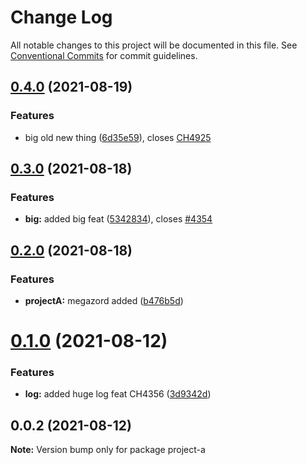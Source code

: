 # Change Log

All notable changes to this project will be documented in this file.
See [Conventional Commits](https://conventionalcommits.org) for commit guidelines.

## [0.4.0](https://github.com/oqx/lerna-example/compare/project-a@0.3.0...project-a@0.4.0) (2021-08-19)


### Features

* big old new thing ([6d35e59](https://github.com/oqx/lerna-example/commit/6d35e59cf1023a323db91bceb27c6b0a3656aa70)), closes [CH4925](https://app.clubhouse.io/curbee/story/4925)



## [0.3.0](https://github.com/oqx/lerna-example/compare/project-a@0.2.0...project-a@0.3.0) (2021-08-18)


### Features

* **big:** added big feat ([5342834](https://github.com/oqx/lerna-example/commit/5342834de52d81d2468fcb37723978229e0d624f)), closes [#4354](https://app.clubhouse.io/curbee/story/4354)



## [0.2.0](https://github.com/oqx/lerna-example/compare/project-a@0.1.0...project-a@0.2.0) (2021-08-18)


### Features

* **projectA:** megazord added ([b476b5d](https://github.com/oqx/lerna-example/commit/b476b5d6f9e145c46b170a3bd88ab5a90093a0d7))



# [0.1.0](https://github.com/oqx/lerna-example/compare/project-a@0.0.2...project-a@0.1.0) (2021-08-12)


### Features

* **log:** added huge log feat CH4356 ([3d9342d](https://github.com/oqx/lerna-example/commit/3d9342df9fee4eec2950635c2e2aaf31db273838))





## 0.0.2 (2021-08-12)

**Note:** Version bump only for package project-a
